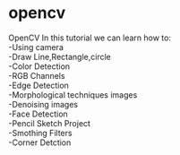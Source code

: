 # opencv
OpenCV
In this tutorial we can learn how to:</br>
-Using camera</br>
-Draw Line,Rectangle,circle</br>
-Color Detection</br>
-RGB Channels</br>
-Edge Detection</br>
-Morphological techniques images</br>
-Denoising images</br>
-Face Detection</br>
-Pencil Sketch Project</br>
-Smothing Filters</br>
-Corner Detction</br>
